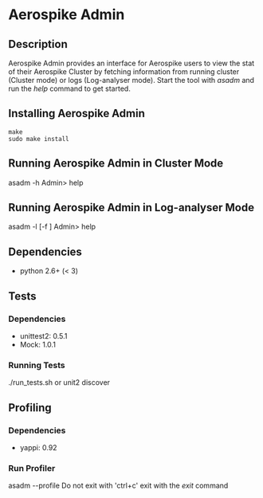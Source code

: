 # Aerospike Admin
## Description
Aerospike Admin provides an interface for Aerospike users to view the stat
of their Aerospike Cluster by fetching information from running cluster (Cluster mode) or logs (Log-analyser mode).
Start the tool with *asadm* and run the *help* command to get started.

## Installing Aerospike Admin
```
make
sudo make install
```

## Running Aerospike Admin in Cluster Mode
asadm -h <Aerospike Server Address>
Admin> help

## Running Aerospike Admin in Log-analyser Mode
asadm -l [-f <location of logs>]
Admin> help

## Dependencies
- python 2.6+ (< 3)

## Tests
### Dependencies
- unittest2: 0.5.1
- Mock: 1.0.1

### Running Tests
./run_tests.sh or unit2 discover

## Profiling
### Dependencies
- yappi: 0.92

### Run Profiler
asadm --profile
Do not exit with 'ctrl+c' exit with the *exit* command
